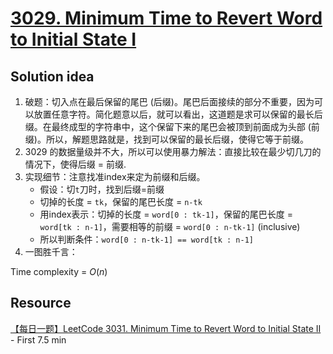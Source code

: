 # [3029. Minimum Time to Revert Word to Initial State I](https://leetcode.com/problems/minimum-time-to-revert-word-to-initial-state-i/description/)

## Solution idea
1. 破题：切入点在最后保留的尾巴 (后缀)。尾巴后面接续的部分不重要，因为可以放置任意字符。简化题意以后，就可以看出，这道题是求可以保留的最长后缀。在最终成型的字符串中，这个保留下来的尾巴会被顶到前面成为头部 (前缀)。所以，解题思路就是，找到可以保留的最长后缀，使得它等于前缀。
2. 3029 的数据量级并不大，所以可以使用暴力解法：直接比较在最少切几刀的情况下，使得后缀 = 前缀.
3. 实现细节：注意找准index来定为前缀和后缀。
    * 假设：切`t`刀时，找到后缀=前缀
    * 切掉的长度 = `tk`，保留的尾巴长度 = `n-tk`
    * 用index表示：切掉的长度 = `word[0 : tk-1]`，保留的尾巴长度 = `word[tk : n-1]`，需要相等的前缀 = `word[0 : n-tk-1]` (inclusive)
    * 所以判断条件：`word[0 : n-tk-1] == word[tk : n-1]`
4. 一图胜千言：

Time complexity = $O(n)$


## Resource
[【每日一题】LeetCode 3031. Minimum Time to Revert Word to Initial State II](https://www.youtube.com/watch?v=ySjzFSCqLBI&ab_channel=HuifengGuan) - First 7.5 min